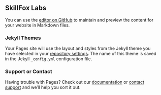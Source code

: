 ## SkillFox Labs

You can use the [editor on GitHub](https://github.com/jamesdehart/skillfoxlabs/edit/master/README.md) to maintain and preview the content for your website in Markdown files.



### Jekyll Themes

Your Pages site will use the layout and styles from the Jekyll theme you have selected in your [repository settings](https://github.com/jamesdehart/skillfoxlabs/settings). The name of this theme is saved in the Jekyll `_config.yml` configuration file.

### Support or Contact

Having trouble with Pages? Check out our [documentation](https://help.github.com/categories/github-pages-basics/) or [contact support](https://github.com/contact) and we’ll help you sort it out.
